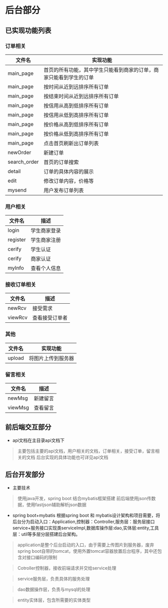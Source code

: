 # 后台部分


## 已实现功能列表

### 订单相关

 文件名 | 实现功能
 ----  | ---
 main_page |首页的所有功能，其中学生只能看到商家的订单，商家只能看到学生的订单
  main_page |按时间从近到远排序所有订单
  main_page |按结束时间从近到远排序所有订单
  main_page |按信用从高到低排序所有订单
  main_page |按信用从低到高排序所有订单
  main_page |按价格从高到低排序所有订单
  main_page |按价格从低到高排序所有订单
  main_page |点击首页刷新出订单列表
 newOrder | 新建订单 
 search_order | 首页的订单搜索
detail | 订单的具体内容的展示
edit | 修改订单内容，价格等
 mysend | 用户发布订单列表

### 用户相关

 文件名 | 描述
----  | ---
login | 学生商家登录
register |  学生商家注册
cerify | 学生认证
cerify | 商家认证
myInfo | 查看个人信息

### 接收订单相关

 文件名 | 描述
 ----  | ---
 newRcv | 接受需求
 viewRcv | 查看接受订单者
 
 ### 其他
 
  文件名 | 实现功能
 ----  | ---
 upload  | 将图片上传到服务器


### 留言相关

 文件名 | 描述
 ----  | ---
 newMsg | 新建留言
 viewMsg | 查看留言


## 前后端交互部分
- api文档在主目录api文档下
> 主要包括主要的api文档，用户相关的文档，订单相关，接受订单，留言相关的文档
> 后台实现的具体功能也可详见api文档


## 后台开发部分

- 主要技术
> 使用java开发，spring boot 结合mybatis框架搭建
> 前后端使用json传数据，使用fastjson辅助解析json数据

- spring boot+mybatis
 根据spring boot 和 mybatis设计架构和项目需要，将后台分为启动入口：Application,控制器：Controller,服务层：服务层接口service+服务接口实现类serviceImpl,数据库操作层:dao,实体层:entity,工具层：util等多层分层搭建后台架构。
> application是整个后台启动的入口，由于需要上传图片到服务器，废弃spring boot自带的tomcat，使用外置tomcat容器放置后台程序，其中还包含对接口编码的限制

> Cotroller控制器，接收前端请求并交给service处理

> service服务层，负责具体的服务处理

> dao数据操作层，负责与mysql的处理

> entity实体层，包含所需要的实体类型


